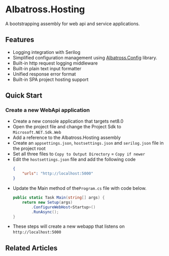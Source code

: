 # Albatross.Hosting 
A bootstrapping assembly for web api and service applications.

## Features
* Logging integration with Serilog
* Simplified configuration management using [Albatross.Config](../config/Albatross.Config/README.md) library.
* Built-in http request logging middleware
* Built-in plain text input formatter
* Unified response error format
* Built-in SPA project hosting support

## Quick Start
### Create a new WebApi application
* Create a new console application that targets net8.0
* Open the project file and change the Project Sdk to `Microsoft.NET.Sdk.Web`
* Add a reference to the Albatross.Hosting assembly
* Create an `appsettings.json`, `hostsettings.json` and `serilog.json` file in the project root
* Set all three files to `Copy to Output Directory` = `Copy if newer`
* Edit the `hostsettings.json` file and add the following code
	```json
	{
		"urls": "http://localhost:5000"
	}
	```
* Update the Main method of the`Program.cs` file with code below.
	```csharp
	public static Task Main(string[] args) {
		return new Setup(args)
			.ConfigureWebHost<Startup>()
			.RunAsync();
	}
	```
* These steps will create a new webapp that listens on `http://localhost:5000`

## Related Articles

